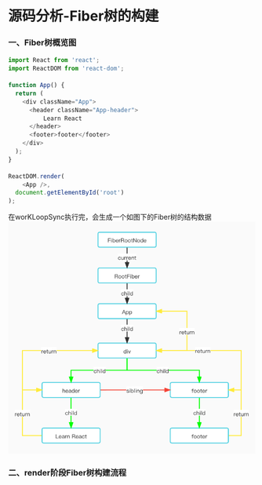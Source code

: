 # 源码分析-Fiber树的构建

### 一、Fiber树概览图

```js
import React from 'react';
import ReactDOM from 'react-dom';

function App() {
  return (
    <div className="App">
      <header className="App-header">
          Learn React
      </header>
      <footer>footer</footer>
    </div>
  );
}

ReactDOM.render(
    <App />,
  document.getElementById('root')
);
```
在worKLoopSync执行完，会生成一个如图下的Fiber树的结构数据
![](../img/react/fiberTree.jpg)

### 二、render阶段Fiber树构建流程
